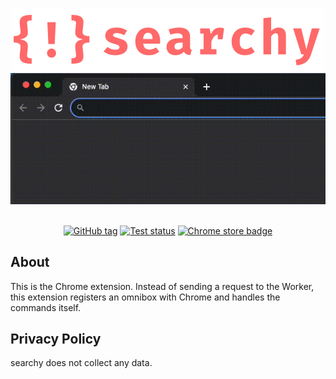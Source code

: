<div align="center">
	<br>
	<p>
		<a href="https://github.com/alii/searchy"><img src="/.github/assets/header.svg" width="500" alt="searchy logo" /></a>
		<img src="/.github/assets/demo.gif" alt="demo video">
	</p>
	<br>
	<!-- <a href="https://discord.com/invite/dUrkbpw"><img alt="Discord Server" src="https://img.shields.io/discord/581633886828625930?color=5865F2&logo=discord&logoColor=white"></a> -->
	<a href="https://github.com/alii/searchy/releases/tags/latest"><img alt="GitHub tag" src="https://img.shields.io/github/v/tag/alii/searchy?label=latest"></a>
	<a href="https://github.com/alii/searchy/actions/workflows/ci.yml"><img alt="Test status" src="https://github.com/alii/searchy/actions/workflows/ci.yml/badge.svg"></a>
	<a href="https://chrome.google.com/webstore/detail/truffle/pedabjojoafbajoaadhglpcconngkaie"><img alt="Chrome store badge" src="https://img.shields.io/badge/Chrome_Web_Store-Install-259645?logo=googlechrome&logoColor=1A73E8"></a>
</div>

## About

This is the Chrome extension. Instead of sending a request to the Worker, this extension registers an omnibox with Chrome and handles the commands itself.

## Privacy Policy

searchy does not collect any data.

<!-- powerful command-based searching
Searchy is a Chrome extension to deliver powerful command-based searching.

From:
- `github.com/octokit/rest.js` to `/ github octokit/rest.js`
- `npmjs.com/react` to `/ npm react`
- opening imdb.com, searching Endgame -> `/ imdb endgame`

Additionally, it's open source!
https://github.com/carterhimmel/searchy -->
